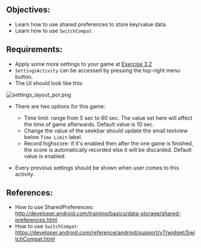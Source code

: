 ## Objectives:
* Learn how to use shared preferences to store key/value data.
* Learn how to use `SwitchCompat`

## Requirements:
* Apply some more settings to your game at [Exercise 3.2](https://bitbucket.org/cdv1010/hasbrain_androiddocumentation/wiki/Exercise%203.2:%20How%20activities%20and%20fragments%20live%3F)
* `SettingsActivity` can be accessed by pressing the top-right menu button.
* The UI should look like this:

![settings_layout_por.png](https://bitbucket.org/repo/AARp7y/images/1271928217-settings_layout_por.png)

* There are two options for this game:
    + Time limit: range from 5 sec to 60 sec. The value set here will affect the time of game afterwards. Default value is 10 sec.
    + Change the value of the seekbar should update the small textview below `Time Limit` label.
    + Record highscore: if it's enabled then after the one game is finished, the score is automatically recorded else it will be discarded. Default value is enabled.
    
* Every previous settings should be shown when user comes to this activity.

## References:
* How to use SharedPreferences: http://developer.android.com/training/basics/data-storage/shared-preferences.html
* How to use `SwitchCompat`: https://developer.android.com/reference/android/support/v7/widget/SwitchCompat.html